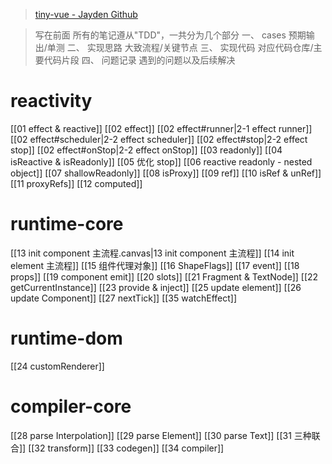 >[tiny-vue - Jayden Github](https://github.com/Jayden12138/tiny-vue)

>写在前面
>所有的笔记遵从"TDD"，一共分为几个部分
>	一、 cases
>		预期输出/单测
>	二、 实现思路
>		大致流程/关键节点
>	三、 实现代码
>		对应代码仓库/主要代码片段
>	四、 问题记录
>		遇到的问题以及后续解决
>

# reactivity

[[01 effect & reactive]]
[[02 effect]]
	[[02 effect#runner|2-1 effect runner]]
	[[02 effect#scheduler|2-2 effect scheduler]]
	[[02 effect#stop|2-2 effect stop]]
	[[02 effect#onStop|2-2 effect onStop]]
[[03 readonly]]
[[04 isReactive & isReadonly]]
[[05 优化 stop]]
[[06 reactive readonly - nested object]]
[[07 shallowReadonly]]
[[08 isProxy]]
[[09 ref]]
[[10 isRef & unRef]]
[[11 proxyRefs]]
[[12 computed]]
# runtime-core

[[13 init component 主流程.canvas|13 init component 主流程]]
[[14 init element 主流程]]
[[15 组件代理对象]]
[[16 ShapeFlags]]
[[17 event]]
[[18 props]]
[[19 component emit]]
[[20 slots]]
[[21 Fragment & TextNode]]
[[22 getCurrentInstance]]
[[23 provide & inject]]
[[25 update element]]
[[26 update Component]]
[[27 nextTick]]
[[35 watchEffect]]
# runtime-dom

[[24 customRenderer]]


# compiler-core

[[28 parse Interpolation]]
[[29 parse Element]]
[[30 parse Text]]
[[31 三种联合]]
[[32 transform]]
[[33 codegen]]
[[34 compiler]]
